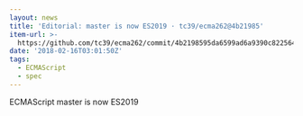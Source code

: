 ```yaml
---
layout: news
title: 'Editorial: master is now ES2019 · tc39/ecma262@4b21985'
item-url: >-
  https://github.com/tc39/ecma262/commit/4b2198595da6599ad6a9390c8225646803faf3a2
date: '2018-02-16T03:01:50Z'
tags:
  - ECMAScript
  - spec
---
```

ECMAScript master is now ES2019
